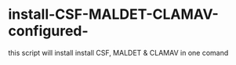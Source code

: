 # install-CSF-MALDET-CLAMAV-configured-
this script will install install CSF, MALDET &amp; CLAMAV in one comand 
